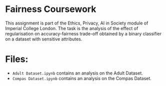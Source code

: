 # Fairness Coursework

This assignment is part of the Ethics, Privacy, AI in Society module of Imperial College London. The task is the analysis of the effect of regularisation on accuracy-fairness trade-off obtained by a binary classifier on a dataset with sensitive attributes.

# Files:


* `Adult Dataset.ipynb` contains an analysis on the Adult Dataset. 
* `Compas Dataset.ipynb` contains an analysis on the Compas Dataset. 